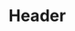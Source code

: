 <!-- TITLE: Bat Monitor Implementation Manual V0.1 -->
<!-- SUBTITLE: A quick summary of Bat Monitor Implementation Manual V0.1 -->

# Header